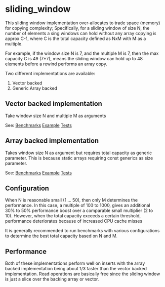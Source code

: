 # sliding_window

This sliding window implementation over-allocates to trade space (memory) for copying complexity; 
Specifically, for a sliding window of size N, the number of elements a sing windows can hold without any array copying
is approx C-1, where C is the total capacity defined as NxM with M as a multiple.   

For example, if the window size N is 7, and the multiple M is 7, then the max capacity C is 49 (7*7), 
means the sliding window can hold up to 48 elements before a rewind performs an array copy.   

Two different implementations are available:
1) Vector backed
2) Generic Array backed
 
## Vector backed implementation

Take window size N and multiple M as arguments 

See:
[Benchmarks](benches/benchmarks/bench_vec.rs)
[Example](examples/vector.rs)
[Tests](tests/vector_backed_tests.rs)

## Array backed implementation

Takes window size N as argument but requires total capacity as generic parameter.
This is because static arrays requiring const generics as size parameter.

See:
[Benchmarks](benches/benchmarks/bench_arr.rs)
[Example](examples/array.rs)
[Tests](tests/array_backed_tests.rs)

## Configuration  

When N is reasonable small (1 ... 50), then only M determines the performance. In this case, a multiple of 100 to 1000, 
gives an additional 30% to 50% performance boost over a comparable small multiplier (2 to 10). However, 
when the total capacity exceeds a certain threshold, performance deteriorates because of increased CPU cache misses

It is generally recommended to run benchmarks with various configurations to determine the best total capacity
based on N and M.

## Performance

Both of these implementations perform well on inserts with the array backed implementation 
being about 1/3 faster than the vector backed implementation. Read operations are basically free since 
the sliding window is just a slice over the backing array or vector.

